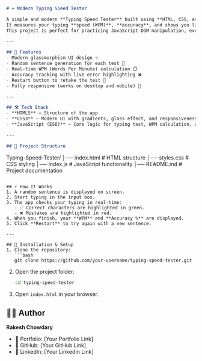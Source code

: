 ```markdown

# ⌨️ Modern Typing Speed Tester

A simple and modern **Typing Speed Tester** built using **HTML, CSS, and JavaScript**.  
It measures your typing **speed (WPM)**, **accuracy**, and shows you live feedback while typing.  
This project is perfect for practicing JavaScript DOM manipulation, event handling, and UI design.

---

## 🚀 Features
- Modern glassmorphism UI design ✨  
- Random sentence generation for each test 📜  
- Real-time WPM (Words Per Minute) calculation ⏱️  
- Accuracy tracking with live error highlighting ❌  
- Restart button to retake the test 🔁  
- Fully responsive (works on desktop and mobile) 📱  

---

## 🛠️ Tech Stack
- **HTML5** – Structure of the app  
- **CSS3** – Modern UI with gradients, glass effect, and responsiveness  
- **JavaScript (ES6)** – Core logic for typing test, WPM calculation, and accuracy  

---

## 📂 Project Structure
```

Typing-Speed-Tester/
│── index.html    # HTML structure
│── styles.css     # CSS styling
│── index.js     # JavaScript functionality
│── README.md     # Project documentation

````

## ⚡ How It Works
1. A random sentence is displayed on screen.  
2. Start typing in the input box.  
3. The app checks your typing in real-time:  
   - ✅ Correct characters are highlighted in green.  
   - ❌ Mistakes are highlighted in red.  
4. When you finish, your **WPM** and **Accuracy %** are displayed.  
5. Click **Restart** to try again with a new sentence.  

---

## 🔧 Installation & Setup
1. Clone the repository:
   ```bash
   git clone https://github.com/your-username/typing-speed-tester.git
````

2. Open the project folder:

   ```bash
   cd typing-speed-tester
   ```
3. Open `index.html` in your browser.



## 👨‍💻 Author

**Rakesh Chowdary**

* 💼 Portfolio: \[Your Portfolio Link]
* 🐙 GitHub: \[Your GitHub Link]
* 🔗 LinkedIn: \[Your LinkedIn Link]

```
